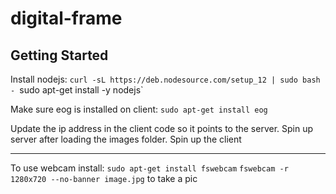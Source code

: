 # digital-frame

## Getting Started
Install nodejs: `curl -sL https://deb.nodesource.com/setup_12 | sudo bash -
`sudo apt-get install -y nodejs`

Make sure eog is installed on client:
`sudo apt-get install eog`

Update the ip address in the client code so it points to the server.
Spin up server after loading the images folder.
Spin up the client

---------------

To use webcam install:
`sudo apt-get install fswebcam`
`fswebcam -r 1280x720 --no-banner image.jpg` to take a pic